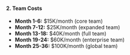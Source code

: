 #### 2. Team Costs

- **Month 1-6:** $15K/month (core team)
- **Month 7-12:** $25K/month (expanded team)
- **Month 13-18:** $40K/month (full team)
- **Month 19-24:** $60K/month (enterprise team)
- **Month 25-36:** $100K/month (global team)

